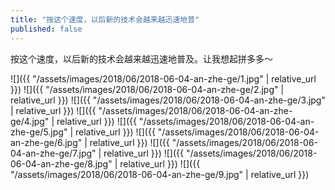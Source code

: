 ```yaml
---
title: "按这个速度，以后新的技术会越来越迅速地普"
published: false
---
```

按这个速度，以后新的技术会越来越迅速地普及。让我想起拼多多～



![]({{ "/assets/images/2018/06/2018-06-04-an-zhe-ge/1.jpg" | relative_url }})
![]({{ "/assets/images/2018/06/2018-06-04-an-zhe-ge/2.jpg" | relative_url }})
![]({{ "/assets/images/2018/06/2018-06-04-an-zhe-ge/3.jpg" | relative_url }})
![]({{ "/assets/images/2018/06/2018-06-04-an-zhe-ge/4.jpg" | relative_url }})
![]({{ "/assets/images/2018/06/2018-06-04-an-zhe-ge/5.jpg" | relative_url }})
![]({{ "/assets/images/2018/06/2018-06-04-an-zhe-ge/6.jpg" | relative_url }})
![]({{ "/assets/images/2018/06/2018-06-04-an-zhe-ge/7.jpg" | relative_url }})
![]({{ "/assets/images/2018/06/2018-06-04-an-zhe-ge/8.jpg" | relative_url }})
![]({{ "/assets/images/2018/06/2018-06-04-an-zhe-ge/9.jpg" | relative_url }})
